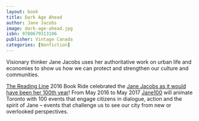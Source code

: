 ```yaml
---
layout: book
title: Dark Age Ahead
author: Jane Jacobs
image: dark-age-ahead.jpg
isbn: 9780679313106
publisher: Vintage Canada
categories: [Nonfiction]
---
```

Visionary thinker Jane Jacobs uses her authoritative work on urban life and economies to show us how we can protect and strengthen our culture and communities.

[The Reading Line](http://www.thereadingline.ca/) 2016 Book Ride celebrated the [Jane Jacobs as it would have been her 100th year](http://jane100.com/)! From May 2016 to May 2017 [Jane100](http://jane100.com/) will animate Toronto with 100 events that engage citizens in dialogue, action and the spirit of Jane – events that challenge us to see our city from new or overlooked perspectives.
